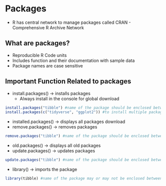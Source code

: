 # Packages
- R has central network to manage packages called CRAN - Comprehensive R Archive Network
## What are packages?
- Reproducible R Code units
- Includes function and their documentation with sample data
- Package names are case sensitive
## Important Function Related to packages
- install.packages() -> installs packages
  - Always install in the console for global download
```r
install.packages("tibble") #name of the package should be enclosed between double quotes
install.packages(c("tidyverse", "ggplot2")) #to install multiple packages
```
- installed.packages() -> displays all packages download
- remove.packages() -> removes packages
```r
remove.packages("tibble") #name of the package should be enclosed between double quotes
```
- old.packages() -> displays all old packages
- update.packages() -> updates packages
```r
update.packages("tibble") #name of the package should be enclosed between double quotes
```
- library() -> imports the package
```r
library(tibble) #name of the package may or may not be enclosed between double quotes
```